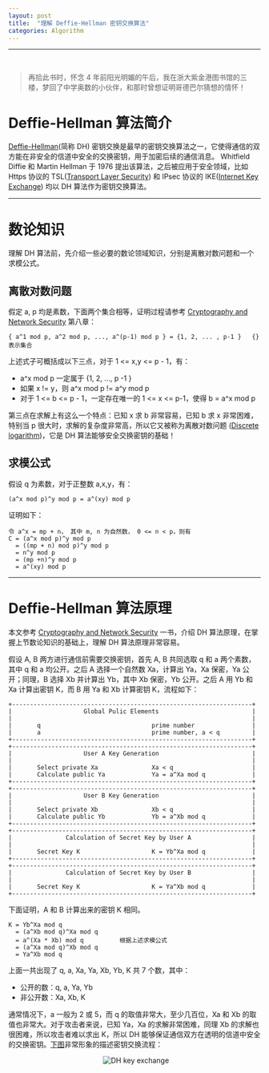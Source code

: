 ```yaml
---
layout: post
title:  "理解 Deffie-Hellman 密钥交换算法"
categories: Algorithm
---
```


-------------
&nbsp;&nbsp;&nbsp;&nbsp;
&nbsp;&nbsp;&nbsp;&nbsp;

> 再拾此书时，怀念 4 年前阳光明媚的午后，我在浙大紫金港图书馆的三楼，梦回了中学奥数的小伙伴，和那时曾想证明哥德巴尔猜想的情怀！

# Deffie-Hellman 算法简介

[Deffie-Hellman](https://en.wikipedia.org/wiki/Diffie%E2%80%93Hellman_key_exchange)(简称 DH) 密钥交换是最早的密钥交换算法之一，它使得通信的双方能在非安全的信道中安全的交换密钥，用于加密后续的通信消息。 Whitfield Diffie 和 Martin Hellman 于 1976 提出该算法，之后被应用于安全领域，比如 Https 协议的 TSL([Transport Layer Security](https://en.wikipedia.org/wiki/Transport_Layer_Security)) 和 IPsec 协议的 IKE([Internet Key Exchange](https://en.wikipedia.org/wiki/Internet_Key_Exchange)) 均以 DH 算法作为密钥交换算法。

-------------

# 数论知识

理解 DH 算法前，先介绍一些必要的数论领域知识，分别是离散对数问题和一个求模公式。

## 离散对数问题

假定 a, p 均是素数，下面两个集合相等，证明过程请参考 [Cryptography and Network Security](http://www.amazon.com/Cryptography-Network-Security-Principles-Practice/dp/0133354695) 第八章：

    { a^1 mod p, a^2 mod p, ..., a^(p-1) mod p } = {1, 2, ... , p-1 }   {} 表示集合

上述式子可概括成以下三点，对于 1 <= x,y <= p - 1，有：

- a^x mod p 一定属于 {1, 2, ..., p -1 }
- 如果 x != y，则 a^x mod p != a^y mod p
- 对于 1 <= b <= p - 1，一定存在唯一的 1 <= x <= p-1，使得 b = a^x mod p

第三点在求解上有这么一个特点：已知 x 求 b 非常容易，已知 b 求 x 非常困难，特别当 p 很大时，求解的复杂度非常高，所以它又被称为离散对数问题  ([Discrete logarithm](https://en.wikipedia.org/wiki/Discrete_logarithm))，它是 DH 算法能够安全交换密钥的基础！

## 求模公式

假设 q 为素数，对于正整数 a,x,y，有：

    (a^x mod p)^y mod p = a^(xy) mod p

证明如下：


    令 a^x = mp + n， 其中 m, n 为自然数， 0 <= n < p，则有
	C = (a^x mod p)^y mod p
	  = ((mp + n) mod p)^y mod p
      = n^y mod p
      = (mp +n)^y mod p
      = a^(xy) mod p

-------------

# Deffie-Hellman 算法原理

本文参考 [Cryptography and Network Security](http://www.amazon.com/Cryptography-Network-Security-Principles-Practice/dp/0133354695) 一书，介绍 DH 算法原理，在掌握上节数论知识的基础上，理解 DH 算法原理非常容易。

假设 A, B 两方进行通信前需要交换密钥，首先 A, B 共同选取 q 和 a 两个素数，其中 q 和 a 均公开。之后 A 选择一个自然数 Xa，计算出 Ya，Xa 保密，Ya 公开；同理，B 选择 Xb 并计算出 Yb，其中 Xb 保密，Yb 公开。之后 A 用 Yb 和 Xa 计算出密钥 K，而 B 用 Ya 和 Xb 计算密钥 K，流程如下：

    +-------------------------------------------------------------------+
	|                    Global Pulic Elements                          |
	|                                                                   |
	|       q                               prime number                |
	|       a                               prime number, a < q         |
	+-------------------------------------------------------------------+
	+-------------------------------------------------------------------+
	|                    User A Key Generation                          |
	|                                                                   |
	|       Select private Xa               Xa < q                      |
	|       Calculate public Ya             Ya = a^Xa mod q             |
	+-------------------------------------------------------------------+
	+-------------------------------------------------------------------+
	|                    User B Key Generation                          |
	|                                                                   |
	|       Select private Xb               Xb < q                      |
	|       Calculate public Yb             Yb = a^Xb mod q             |
	+-------------------------------------------------------------------+
	+-------------------------------------------------------------------+
	|               Calculation of Secret Key by User A                 |
	|                                                                   |
	|       Secret Key K                    K = Yb^Xa mod q             |
	+-------------------------------------------------------------------+
	+-------------------------------------------------------------------+
	|               Calculation of Secret Key by User B                 |
	|                                                                   |
	|       Secret Key K                    K = Ya^Xb mod q             |
	+-------------------------------------------------------------------+

下面证明，A 和 B 计算出来的密钥 K 相同。

	K = Yb^Xa mod q
  	  = (a^Xb mod q)^Xa mod q      
  	  = a^(Xa * Xb) mod q          根据上述求模公式
      = (a^Xa mod q)^Xb mod q
      = Ya^Xb mod q

上面一共出现了 q, a, Xa, Ya, Xb, Yb, K 共 7 个数，其中：

- 公开的数：q, a, Ya, Yb
- 非公开数：Xa, Xb, K

通常情况下，a 一般为 2 或 5，而 q 的取值非常大，至少几百位，Xa 和 Xb 的取值也非常大。对于攻击者来说，已知 Ya，Xa 的求解非常困难，同理 Xb 的求解也很困难，所以攻击者难以求出 K，所以 DH 能够保证通信双方在透明的信道中安全的交换密钥。[下图](https://en.wikipedia.org/wiki/Diffie%E2%80%93Hellman_key_exchange#/media/File:Diffie-Hellman_Key_Exchange.svg)非常形象的描述密钥交换流程：

&nbsp;&nbsp;&nbsp;&nbsp;&nbsp;&nbsp;&nbsp;&nbsp;&nbsp;&nbsp;&nbsp;&nbsp;&nbsp;&nbsp;&nbsp;&nbsp;&nbsp;&nbsp;&nbsp;&nbsp;&nbsp;&nbsp;&nbsp;&nbsp;&nbsp;&nbsp;&nbsp;&nbsp;&nbsp;&nbsp;&nbsp;&nbsp;&nbsp;&nbsp;&nbsp;&nbsp;&nbsp;&nbsp;&nbsp;&nbsp;&nbsp;&nbsp;&nbsp;&nbsp;&nbsp;&nbsp;&nbsp;&nbsp;![DH key exchange](http://7xp2eu.com1.z0.glb.clouddn.com/DH%20exchange%20Key.png?imageView2/1/w/310/h/450/q/100)

